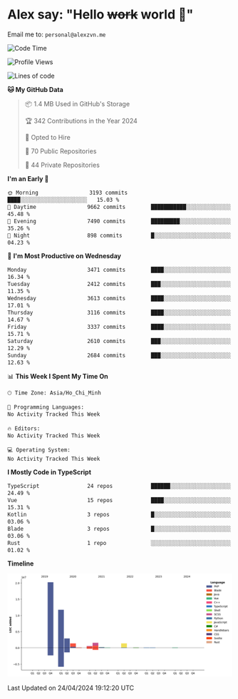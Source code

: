 # Alex say: "Hello ~~work~~ world 🐾"
Email me to: `personal@alexzvn.me`

<!--START_SECTION:waka-->
![Code Time](http://img.shields.io/badge/Code%20Time-1%2C066%20hrs%2055%20mins-blue)

![Profile Views](http://img.shields.io/badge/Profile%20Views-5-blue)

![Lines of code](https://img.shields.io/badge/From%20Hello%20World%20I%27ve%20Written-40.3%20million%20lines%20of%20code-blue)

**🐱 My GitHub Data** 

> 📦 1.4 MB Used in GitHub's Storage 
 > 
> 🏆 342 Contributions in the Year 2024
 > 
> 💼 Opted to Hire
 > 
> 📜 70 Public Repositories 
 > 
> 🔑 44 Private Repositories 
 > 
**I'm an Early 🐤** 

```text
🌞 Morning                3193 commits        ████░░░░░░░░░░░░░░░░░░░░░   15.03 % 
🌆 Daytime                9662 commits        ███████████░░░░░░░░░░░░░░   45.48 % 
🌃 Evening                7490 commits        █████████░░░░░░░░░░░░░░░░   35.26 % 
🌙 Night                  898 commits         █░░░░░░░░░░░░░░░░░░░░░░░░   04.23 % 
```
📅 **I'm Most Productive on Wednesday** 

```text
Monday                   3471 commits        ████░░░░░░░░░░░░░░░░░░░░░   16.34 % 
Tuesday                  2412 commits        ███░░░░░░░░░░░░░░░░░░░░░░   11.35 % 
Wednesday                3613 commits        ████░░░░░░░░░░░░░░░░░░░░░   17.01 % 
Thursday                 3116 commits        ████░░░░░░░░░░░░░░░░░░░░░   14.67 % 
Friday                   3337 commits        ████░░░░░░░░░░░░░░░░░░░░░   15.71 % 
Saturday                 2610 commits        ███░░░░░░░░░░░░░░░░░░░░░░   12.29 % 
Sunday                   2684 commits        ███░░░░░░░░░░░░░░░░░░░░░░   12.63 % 
```


📊 **This Week I Spent My Time On** 

```text
🕑︎ Time Zone: Asia/Ho_Chi_Minh

💬 Programming Languages: 
No Activity Tracked This Week

🔥 Editors: 
No Activity Tracked This Week

💻 Operating System: 
No Activity Tracked This Week
```

**I Mostly Code in TypeScript** 

```text
TypeScript               24 repos            ██████░░░░░░░░░░░░░░░░░░░   24.49 % 
Vue                      15 repos            ████░░░░░░░░░░░░░░░░░░░░░   15.31 % 
Kotlin                   3 repos             █░░░░░░░░░░░░░░░░░░░░░░░░   03.06 % 
Blade                    3 repos             █░░░░░░░░░░░░░░░░░░░░░░░░   03.06 % 
Rust                     1 repo              ░░░░░░░░░░░░░░░░░░░░░░░░░   01.02 % 
```



**Timeline**

![Lines of Code chart](https://raw.githubusercontent.com/alexzvn/alexzvn/main/assets/bar_graph.png)


 Last Updated on 24/04/2024 19:12:20 UTC
<!--END_SECTION:waka-->
